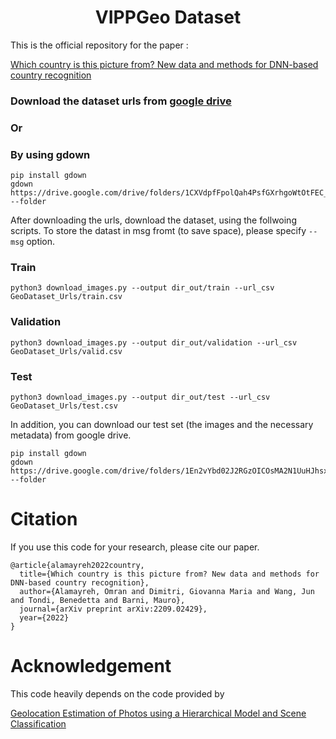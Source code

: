 <h1 align="center">VIPPGeo Dataset</h1>

This is the official repository for the paper : 

[Which country is this picture from? New data and methods for DNN-based country recognition](https://arxiv.org/pdf/2209.02429.pdf) 


### Download the dataset urls from [google drive](https://drive.google.com/drive/folders/1CXVdpfFpolQah4PsfGXrhgoWtOtFEC__?usp=sharing)

### Or 
### By using gdown

```
pip install gdown
gdown https://drive.google.com/drive/folders/1CXVdpfFpolQah4PsfGXrhgoWtOtFEC__ --folder
```

After downloading the urls, download the dataset, using the follwoing scripts. 
To store the datast in msg fromt (to save space), please specify ``` --msg ``` option.
&nbsp;
### Train 
    python3 download_images.py --output dir_out/train --url_csv GeoDataset_Urls/train.csv 

### Validation
    python3 download_images.py --output dir_out/validation --url_csv GeoDataset_Urls/valid.csv  
### Test 
    python3 download_images.py --output dir_out/test --url_csv GeoDataset_Urls/test.csv 

In addition, you can download our test set (the images and the necessary metadata) from google drive.

```
pip install gdown
gdown https://drive.google.com/drive/folders/1En2vYbd02J2RGzOICOsMA2N1UuHJhsx4 --folder
```


# Citation

If you use this code for your research, please cite our paper.

```
@article{alamayreh2022country,
  title={Which country is this picture from? New data and methods for DNN-based country recognition},
  author={Alamayreh, Omran and Dimitri, Giovanna Maria and Wang, Jun and Tondi, Benedetta and Barni, Mauro},
  journal={arXiv preprint arXiv:2209.02429},
  year={2022}
}

```

# Acknowledgement 

This code heavily depends on the code provided by 

[Geolocation Estimation of Photos using a Hierarchical Model and Scene Classification](https://github.com/TIBHannover/GeoEstimation) 
